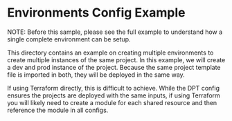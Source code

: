 # Environments Config Example

NOTE: Before this sample, please see the full example to understand how a single
complete environment can be setup.

This directory contains an example on creating multiple environments to create
multiple instances of the same project. In this example, we will create a dev
and prod instance of the project. Because the same project template file is
imported in both, they will be deployed in the same way.

If using Terraform directly, this is difficult to achieve. While the DPT config
ensures the projects are deployed with the same inputs, if using Terraform you
will likely need to create a module for each shared resource and then reference
the module in all configs.
